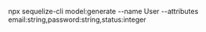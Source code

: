 npx sequelize-cli model:generate --name User --attributes email:string,password:string,status:integer